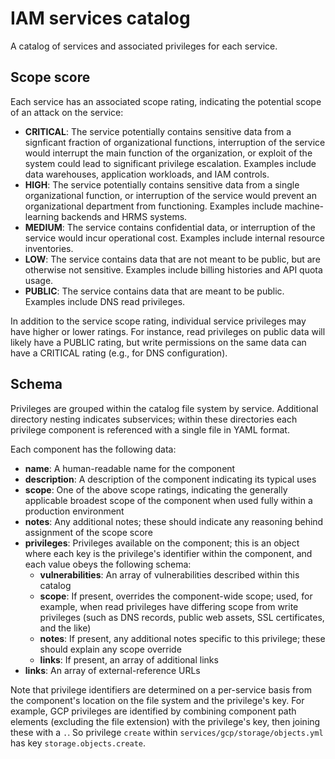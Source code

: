 # IAM services catalog

A catalog of services and associated privileges for each service.

## Scope score

Each service has an associated scope rating, indicating the potential
scope of an attack on the service:

- **CRITICAL**: The service potentially contains sensitive data from a
  signficant fraction of organizational functions, interruption of
  the service would interrupt the main function of the organization,
  or exploit of the system could lead to significant privilege escalation.
  Examples include data warehouses, application workloads, and IAM controls.
- **HIGH**: The service potentially contains sensitive data from a single
  organizational function, or interruption of the service would prevent an
  organizational department from functioning. Examples include
  machine-learning backends and HRMS systems.
- **MEDIUM**: The service contains confidential data, or interruption
  of the service would incur operational cost. Examples include internal
  resource inventories.
- **LOW**: The service contains data that are not meant to be public,
  but are otherwise not sensitive. Examples include billing histories
  and API quota usage.
- **PUBLIC**: The service contains data that are meant to
  be public. Examples include DNS read privileges.

In addition to the service scope rating, individual service privileges may
have higher or lower ratings. For instance, read privileges on public data
will likely have a PUBLIC rating, but write permissions on the same data
can have a CRITICAL rating (e.g., for DNS configuration).

## Schema

Privileges are grouped within the catalog file system by service. Additional
directory nesting indicates subservices; within these directories each
privilege component is referenced with a single file in YAML format.

Each component has the following data:

- **name**: A human-readable name for the component
- **description**: A description of the component indicating its typical uses
- **scope**: One of the above scope ratings, indicating the generally applicable
  broadest scope of the component when used fully within a production
  environment
- **notes**: Any additional notes; these should indicate any reasoning behind
  assignment of the scope score
- **privileges**: Privileges available on the component; this is an object where
  each key is the privilege's identifier within the component, and each value
  obeys the following schema:
  - **vulnerabilities**: An array of vulnerabilities described within this catalog
  - **scope**: If present, overrides the component-wide scope; used, for example,
    when read privileges have differing scope from write privileges (such as DNS
    records, public web assets, SSL certificates, and the like)
  - **notes**: If present, any additional notes specific to this privilege; these
    should explain any scope override
  - **links**: If present, an array of additional links
- **links**: An array of external-reference URLs

Note that privilege identifiers are determined on a per-service basis from the
component's location on the file system and the privilege's key. For example,
GCP privileges are identified by combining component path elements (excluding
the file extension) with the privilege's key, then joining these with a `.`.
So privilege `create` within `services/gcp/storage/objects.yml` has key
`storage.objects.create`.
